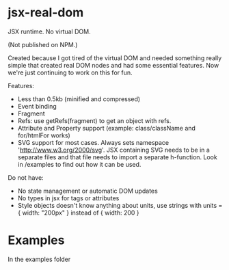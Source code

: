 # jsx-real-dom

JSX runtime. No virtual DOM.

(Not published on NPM.)

Created because I got tired of the virtual DOM and needed something really simple that created real DOM nodes and had some essential features. Now we're just continuing to work on this for fun.

Features:

-   Less than 0.5kb (minified and compressed)
-   Event binding
-   Fragment
-   Refs: use getRefs(fragment) to get an object with refs. 
-   Attribute and Property support (example: class/className and for/htmlFor works)
-   SVG support for most cases. Always sets namespace 'http://www.w3.org/2000/svg'. JSX containing SVG needs to be in a separate files and that file needs to import a separate h-function. Look in /examples to find out how it can be used.

Do not have:

-   No state management or automatic DOM updates
-   No types in jsx for tags or attributes
-   Style objects doesn't know anything about units, use strings with units = { width: "200px" } instead of { width: 200 }

# Examples

In the examples folder
